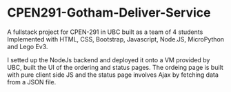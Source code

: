 # CPEN291-Gotham-Deliver-Service
A fullstack project for CPEN-291 in UBC built as a team of 4 students
Implemented with HTML, CSS, Bootstrap, Javascript, Node.JS, MicroPython and Lego Ev3.

I setted up the NodeJs backend and deployed it onto a VM provided by UBC, built the UI of the ordering and status pages. 
The ordeing page is built with pure client side JS and the status page involves Ajax by fetching data from a JSON file.
